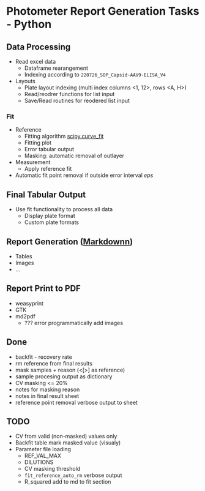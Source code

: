 # Photometer Report Generation Tasks - Python

## Data Processing

- Read excel data
  - Dataframe rearangement
  - Indexing according to `220726_SOP_Capsid-AAV9-ELISA_V4`
- Layouts
  - Plate layout indexing (multi index columns <1, 12>, rows <A, H>)
  - Read/reodrer functions for list input
  - Save/Read routines for reodered list input

### Fit

- Reference
  - Fitting algorithm [scipy.curve_fit](https://docs.scipy.org/doc/scipy/reference/generated/scipy.optimize.curve_fit.html#scipy-optimize-curve-fit)
  - Fitting plot
  - Error tabular output
  - Masking: automatic removal of outlayer
- Measurement
  - Apply reference fit
- Automatic fit point removal if outside error interval *eps*

## Final Tabular Output

- Use fit functionality to process all data
  - Display plate format
  - Custom plate formats

## Report Generation ([Markdownn](https://www.markdownguide.org/basic-syntax/))

- Tables
- Images
- ...

## Report Print to PDF

- weasyprint
- GTK
- md2pdf
  - ??? error programmatically add images

## Done

- backfit - recovery rate
- rm reference from final results
- mask samples + reason (<[>] as reference)
- sample procesing output as dictionary
- CV masking  <= 20%
- notes for masking reason
- notes in final result sheet
- reference point removal verbose output to sheet

## TODO

- CV from valid (non-masked) values only
- Backfit table mark masked value (visualy)
- Parameter file loading
  - REF_VAL_MAX
  - DILUTIONS
  - CV masking threshold
  - `fit_reference_auto_rm` verbose output
  - R_squared add to md to fit section
